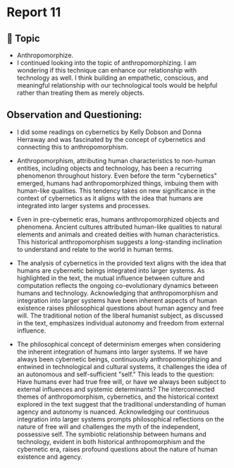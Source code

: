 # Report 11


## 💭 Topic

- Anthropomorphize.
- I continued looking into the topic of anthropomorphizing. I am wondering if this technique can enhance our relationship with technology as well. I think building an empathetic, conscious, and meaningful relationship with our technological tools would be helpful rather than treating them as merely objects.


## Observation and Questioning:
	
 - I did some readings on cybernetics by Kelly Dobson and Donna Herraway and was fascinated by the concept of cybernetics and connecting this to anthropomorphism. 
	
 - Anthropomorphism, attributing human characteristics to non-human entities, including objects and technology, has been a recurring phenomenon throughout history. Even before the term "cybernetics" emerged, humans had anthropomorphized things, imbuing them with human-like qualities. This tendency takes on new significance in the context of cybernetics as it aligns with the idea that humans are integrated into larger systems and processes.
	
 - Even in pre-cybernetic eras, humans anthropomorphized objects and phenomena. Ancient cultures attributed human-like qualities to natural elements and animals and created deities with human characteristics. This historical anthropomorphism suggests a long-standing inclination to understand and relate to the world in human terms.
	
 - The analysis of cybernetics in the provided text aligns with the idea that humans are cybernetic beings integrated into larger systems. As highlighted in the text, the mutual influence between culture and computation reflects the ongoing co-evolutionary dynamics between humans and technology.
	Acknowledging that anthropomorphism and integration into larger systems have been inherent aspects of human existence raises philosophical questions about human agency and free will. The traditional notion of the liberal humanist subject, as discussed in the text, emphasizes individual autonomy and freedom from external influence.
 	
 - The philosophical concept of determinism emerges when considering the inherent integration of humans into larger systems. If we have always been cybernetic beings, continuously anthropomorphizing and entwined in technological and cultural systems, it challenges the idea of an autonomous and self-sufficient "self." This leads to the question: Have humans ever had true free will, or have we always been subject to external influences and systemic determinants?
The interconnected themes of anthropomorphism, cybernetics, and the historical context explored in the text suggest that the traditional understanding of human agency and autonomy is nuanced. Acknowledging our continuous integration into larger systems prompts philosophical reflections on the nature of free will and challenges the myth of the independent, possessive self. The symbiotic relationship between humans and technology, evident in both historical anthropomorphism and the cybernetic era, raises profound questions about the nature of human existence and agency.
